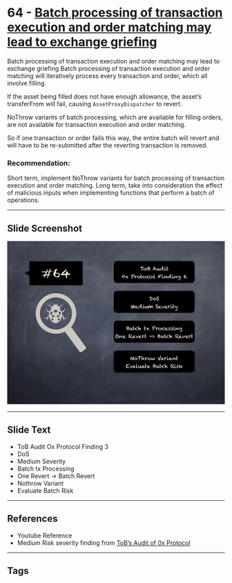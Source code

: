 
# 64 - [Batch processing of transaction execution and order matching may lead to exchange griefing](./Batch%20processing%20of%20transaction%20execution%20and%20order%20matching%20may%20lead%20to%20exchange%20griefing.md)

Batch processing of transaction execution and order matching may lead to exchange griefing Batch processing of transaction execution and order matching will iteratively process every transaction and order, which all involve filling. 

If the asset being filled does not have enough allowance, the asset’s transferFrom will fail, causing `AssetProxyDispatcher` to revert. 

NoThrow variants of batch processing, which are available for filling orders, are not available for transaction execution and order matching. 

So if one transaction or order fails this way, the entire batch will revert and will have to be re-submitted after the reverting transaction is removed.

### Recommendation:
Short term, implement NoThrow variants for batch processing of transaction execution and order matching. Long term, take into consideration the effect of malicious inputs when implementing functions that perform a batch of operations.
___
## Slide Screenshot
![064.png](../../images/7.%20Audit%20Findings%20101/064.png)
___
## Slide Text
- ToB Audit Ox Protocol Finding 3
- DoS
- Medium Severity
- Batch tx Processing
- One Revert -> Batch Revert
- Nothrow Variant
- Evaluate Batch Risk
___
## References
- Youtube Reference
- Medium Risk severity finding from [ToB’s Audit of 0x Protocol](https://github.com/trailofbits/publications/blob/master/reviews/0x-protocol.pdf)
___
## Tags
